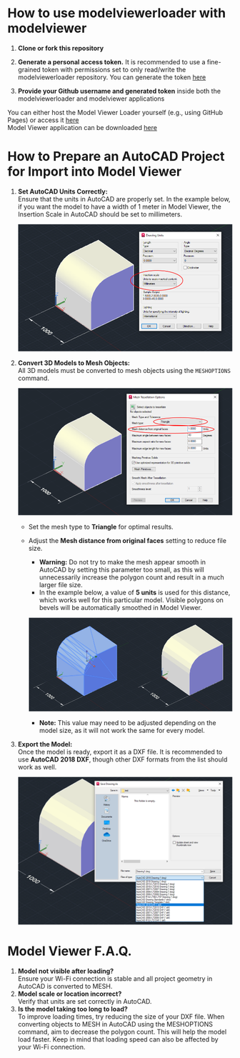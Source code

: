 # How to use modelviewerloader with modelviewer

1. <strong>Clone or fork this repository</strong>

2. <strong>Generate a personal access token.</strong> It is recommended to use a fine-grained token with permissions set to only read/write the modelviewerloader repository. You can generate the token [here](https://github.com/settings/apps)

3. <strong>Provide your Github username and generated token</strong> inside both the modelviewerloader and modelviewer applications

You can either host the Model Viewer Loader yourself (e.g., using GitHub Pages) or access it [here](https://modelviewerloader.netlify.app/)
<br/>
Model Viewer application can be downloaded [here](https://github.com/Fuyutami/modelviewer)
<br/>

# How to Prepare an AutoCAD Project for Import into Model Viewer

1. **Set AutoCAD Units Correctly:**  
   Ensure that the units in AutoCAD are properly set. In the example below, if you want the model to have a width of 1 meter in Model Viewer, the Insertion Scale in AutoCAD should be set to millimeters.
   
   ![alt text](https://raw.githubusercontent.com/Fuyutami/modelviewerloader/master/demo/guide1.png)


3. **Convert 3D Models to Mesh Objects:**  
   All 3D models must be converted to mesh objects using the `MESHOPTIONS` command.

   ![alt text](https://raw.githubusercontent.com/Fuyutami/modelviewerloader/master/demo/guide2.png)
  
   - Set the mesh type to **Triangle** for optimal results.  
   - Adjust the **Mesh distance from original faces** setting to reduce file size.
     - **Warning:** Do not try to make the mesh appear smooth in AutoCAD by setting this parameter too small, as this will unnecessarily increase the polygon count and result in a much larger file size.  
     - In the example below, a value of **5 units** is used for this distance, which works well for this particular model. Visible polygons on bevels will be automatically smoothed in Model Viewer.
    
     ![alt text](https://raw.githubusercontent.com/Fuyutami/modelviewerloader/master/demo/guide3.png)
        
     - **Note:** This value may need to be adjusted depending on the model size, as it will not work the same for every model.

   

5. **Export the Model:**  
   Once the model is ready, export it as a DXF file. It is recommended to use **AutoCAD 2018 DXF**, though other DXF formats from the list should work as well.

   ![alt text](https://raw.githubusercontent.com/Fuyutami/modelviewerloader/master/demo/guide4.png)


# Model Viewer F.A.Q.
1.  **Model not visible after loading?** <br/>
Ensure your Wi-Fi connection is stable and all project geometry in AutoCAD is converted to MESH.<br/>
2.  **Model scale or location incorrect?** <br/>
Verify that units are set correctly in AutoCAD.
3.  **Is the model taking too long to load?** <br/>
To improve loading times, try reducing the size of your DXF file. When converting objects to MESH in AutoCAD using the MESHOPTIONS command, aim to decrease the polygon count. This will help the model load faster. Keep in mind that loading speed can also be affected by your Wi-Fi connection.
